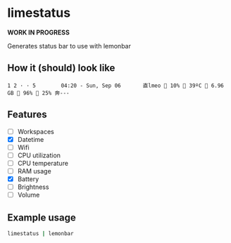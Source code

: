 # limestatus

**WORK IN PROGRESS**

Generates status bar to use with lemonbar

## How it (should) look like

```
1 2 · · 5        04:20 - Sun, Sep 06       直lmeo  10%  39ºC ﬙ 6.96 GB  96%  25% 奔---
```

## Features

- [ ] Workspaces
- [x] Datetime
- [ ] Wifi
- [ ] CPU utilization
- [ ] CPU temperature
- [ ] RAM usage
- [x] Battery
- [ ] Brightness
- [ ] Volume

## Example usage

```sh
limestatus | lemonbar
```
